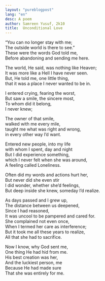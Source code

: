 ```yaml
---
layout: "pureblogpost"
lang: "en"
desc: A poem
author: Samreen Yusuf, 2k10
title:  Unconditional Love
--- 
```

“You can no longer stay with me; <br/>
The outside world is there to see.”<br/>
These were the words God told me, <br/>
Before abandoning and sending me here.<br/>

The world, He said, was nothing like Heaven;<br/>
It was more like a Hell I have never seen.<br/>
But, He told me, one little thing, <br/>
that it was a place I never wanted to be in.<br/>

I entered crying, fearing the worst, <br/>
But saw a smile, the sincere most,<br/>
To whom did it belong,<br/>
 I never knew;<br/>

The owner of that smile, <br/>
walked with me every mile, <br/>
taught me what was right and wrong, <br/>
in every other way I’d want.<br/>

Entered new people, into my life<br/>
with whom I spent, day and night<br/>
But I did experience something, <br/>
which I never felt when she was around, <br/>
A feeling called Loneliness.<br/>

Often did my words and actions hurt her, <br/>
But never did she even stir<br/>
I did wonder, whether she’d feelings, <br/>
But deep inside she knew, someday I’d realize.<br/>

As days passed and I grew up, <br/>
The distance between us deepened, <br/>
Since I had reasoned, <br/>
It was uncool to be pampered and cared for.<br/>
She complained not even once, <br/>
When I termed her care as interference;<br/>
But it took me all these years to realize, <br/>
All that she had to sacrifice.<br/>

Now I know, why God sent me, <br/>
One thing He had hid from me.<br/>
His best creation was her, <br/>
And the luckiest person, me<br/>
Because He had made sure<br/>
That she was entirely for me.  <br/>
